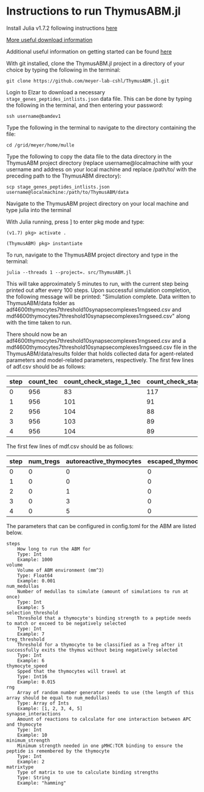 # Instructions to run ThymusABM.jl

Install Julia v1.7.2 following instructions [here](https://julialang.org/downloads/platform/)

[More useful download information](https://julialang.org/downloads/)

Additional useful information on getting started can be found [here](https://docs.julialang.org/en/v1/manual/getting-started/)

With git installed, clone the ThymusABM.jl project in a directory of your choice by typing the following in the terminal:

```
git clone https://github.com/meyer-lab-cshl/ThymusABM.jl.git
```

Login to Elzar to download a necessary `stage_genes_peptides_intlists.json` data file. This can be done by typing the following in the terminal, and then entering your password:

```
ssh username@bamdev1
```

Type the following in the terminal to navigate to the directory containing the file:

```
cd /grid/meyer/home/mulle
```

Type the following to copy the data file to the data directory in the ThymusABM project directory (replace username@localmachine with your username and address on your local machine and replace /path/to/ with the preceding path to the ThymusABM directory):

```
scp stage_genes_peptides_intlists.json username@localmachine:/path/to/ThymusABM/data
```

Navigate to the ThymusABM project directory on your local machine and type julia into the terminal

With Julia running, press ] to enter pkg mode and type:

```
(v1.7) pkg> activate .

(ThymusABM) pkg> instantiate
```

To run, navigate to the ThymusABM project directory and type in the terminal: 

```
julia --threads 1 --project=. src/ThymusABM.jl
```

This will take approximately 5 minutes to run, with the current step being printed out after every 100 steps. Upon successful simulation completion, the following message will be printed: "Simulation complete. Data written to ThymusABM/data folder as adf4600thymocytes7threshold10synapsecomplexes1rngseed.csv and mdf4600thymocytes7threshold10synapsecomplexes1rngseed.csv" along with the time taken to run.

There should now be an adf4600thymocytes7threshold10synapsecomplexes1rngseed.csv and a mdf4600thymocytes7threshold10synapsecomplexes1rngseed.csv file in the ThymusABM/data/results folder that holds collected data for agent-related parameters and model-related parameters, respectively. The first few lines of adf.csv should be as follows:

| step | count_tec | count_check_stage_1_tec | count_check_stage_2_tec | count_check_stage_3_tec | count_check_stage_4_tec | count_check_stage_5_tec | count_check_stage_6_tec | count_check_stage_7_tec | count_check_stage_8_tec | count_check_stage_9_tec |
|------|-----------|-------------------------|-------------------------|-------------------------|-------------------------|-------------------------|-------------------------|-------------------------|-------------------------|-------------------------|
| 0    | 956       | 83                      | 117                     | 105                     | 105                     | 108                     | 127                     | 117                     | 88                      | 106                     |
| 1    | 956       | 101                     | 91                      | 112                     | 105                     | 108                     | 112                     | 124                     | 113                     | 90                      |
| 2    | 956       | 104                     | 88                      | 109                     | 109                     | 106                     | 113                     | 120                     | 118                     | 89                      |
| 3    | 956       | 103                     | 89                      | 110                     | 108                     | 107                     | 113                     | 120                     | 117                     | 89                      |
| 4    | 956       | 104                     | 89                      | 108                     | 111                     | 104                     | 113                     | 122                     | 116                     | 89                      |

The first few lines of mdf.csv should be as follows:

| step | num_tregs | autoreactive_thymocytes | escaped_thymocytes | nonautoreactive_thymocytes   | alive_thymocytes | escape_ratio | react_ratio       | nonreact_ratio     | threshold | total_thy | alive_ratio      | escapedautoreactive_ratio | model_volume |
|------|-----------|-------------------------|--------------------|------------------------------|------------------|--------------|-------------------|--------------------|-----------|-----------|------------------|---------------------------|--------------|
| 0    | 0         | 0                       | 0                  | 0                            | 4600             | NaN          | NaN               | NaN                | 7         | 4600      | Inf              | NaN                       | 0.001        |     
| 1    | 0         | 0                       | 0                  | 40                           | 4600             | 0            | 0                 | 1                  | 7         | 4640      | 115              | NaN                       | 0.001        |
| 2    | 0         | 1                       | 0                  | 80                           | 4600             | 0            | 0.012345679012345 | 0.987654320987654  | 7         | 4681      | 56.7901234567901 | 0                         | 0.001        |
| 3    | 0         | 3                       | 0                  | 108                          | 4600             | 0            | 0.027027027027027 | 0.972972972972973  | 7         | 4711      | 41.4414414414414 | 0                         | 0.001        |
| 4    | 0         | 5                       | 0                  | 128                          | 4600             | 0            | 0.037593984962406 | 0.962406015037594  | 7         | 4733      | 34.5864661654135 | 0                         | 0.001        |

The parameters that can be configured in config.toml for the ABM are listed below.

```
steps
    How long to run the ABM for
    Type: Int
    Example: 1000
volume
    Volume of ABM environment (mm^3)
    Type: Float64
    Example: 0.001
num_medullas
    Number of medullas to simulate (amount of simulations to run at once)
    Type: Int
    Example: 5
selection_threshold
    Threshold that a thymocyte's binding strength to a peptide needs to match or exceed to be negatively selected
    Type: Int
    Example: 7
treg_threshold
    Threshold for a thymocyte to be classified as a Treg after it successfully exits the thymus without being negatively selected
    Type: Int
    Example: 6
thymocyte_speed
    Spped that the thymocytes will travel at
    Type: Int16
    Example: 0.015
rng
    Array of random number generator seeds to use (the length of this array should be equal to num_medullas)
    Type: Array of Ints
    Example: [1, 2, 3, 4, 5]
synapse_interactions
    Amount of reactions to calculate for one interaction between APC and thymocyte
    Type: Int
    Example: 10
minimum_strength
    Minimum strength needed in one pMHC:TCR binding to ensure the peptide is remembered by the thymocyte
    Type: Int
    Example: 2
matrixtype
    Type of matrix to use to calculate binding strengths
    Type: String
    Example: "hamming"
```
